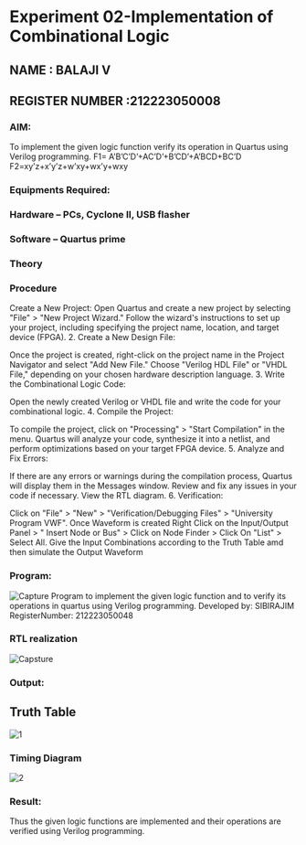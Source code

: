 # Experiment 02-Implementation of Combinational Logic

## NAME : BALAJI V
## REGISTER NUMBER :212223050008

### AIM:
To implement the given logic function verify its operation in Quartus using Verilog programming. F1= A’B’C’D’+AC’D’+B’CD’+A’BCD+BC’D F2=xy’z+x’y’z+w’xy+wx’y+wxy

### Equipments Required:
### Hardware – PCs, Cyclone II, USB flasher
### Software – Quartus prime
### Theory
### Procedure
Create a New Project:
Open Quartus and create a new project by selecting "File" > "New Project Wizard." Follow the wizard's instructions to set up your project, including specifying the project name, location, and target device (FPGA). 2. Create a New Design File:

Once the project is created, right-click on the project name in the Project Navigator and select "Add New File." Choose "Verilog HDL File" or "VHDL File," depending on your chosen hardware description language. 3. Write the Combinational Logic Code:

Open the newly created Verilog or VHDL file and write the code for your combinational logic. 4. Compile the Project:

To compile the project, click on "Processing" > "Start Compilation" in the menu. Quartus will analyze your code, synthesize it into a netlist, and perform optimizations based on your target FPGA device. 5. Analyze and Fix Errors:

If there are any errors or warnings during the compilation process, Quartus will display them in the Messages window. Review and fix any issues in your code if necessary. View the RTL diagram. 6. Verification:

Click on "File" > "New" > "Verification/Debugging Files" > "University Program VWF". Once Waveform is created Right Click on the Input/Output Panel > " Insert Node or Bus" > Click on Node Finder > Click On "List" > Select All. Give the Input Combinations according to the Truth Table amd then simulate the Output Waveform

### Program:
![Capture](https://github.com/Kershombalaji/Experiment_02_Implementation_of_combinational_logic/assets/155218041/796bf630-0dd5-4483-98f3-55959a9dfd57)
Program to implement the given logic function and to verify its operations in quartus using Verilog programming. Developed by: SIBIRAJIM RegisterNumber: 212223050048 

### RTL realization
![Capsture](https://github.com/Kershombalaji/Experiment_02_Implementation_of_combinational_logic/assets/155218041/b98d2f85-2ad3-413f-98c8-cd5e14264801)

### Output:
## Truth Table
![1](https://github.com/Kershombalaji/Experiment_02_Implementation_of_combinational_logic/assets/155218041/a113be2e-1db7-484e-a58e-a04bbc52e02a)

### Timing Diagram

![2](https://github.com/Kershombalaji/Experiment_02_Implementation_of_combinational_logic/assets/155218041/a6424949-fff0-4a49-b94e-82bf7fd24864)

### Result:
Thus the given logic functions are implemented and their operations are verified using Verilog programming.
